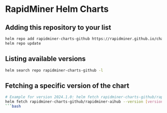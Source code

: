 # RapidMiner Helm Charts

## Adding this repository to your list

```bash
helm repo add rapidminer-charts-github https://rapidminer.github.io/charts/
helm repo update
```

## Listing available versions

```bash
helm search repo rapidminer-charts-github -l
```

## Fetching a specific version of the chart

```bash
# Example for version 2024.1.0: helm fetch rapidminer-charts-github/rapidminer-aihub --version 2024.1.0
helm fetch rapidminer-charts-github/rapidminer-aihub --version [version]
```bash
```

